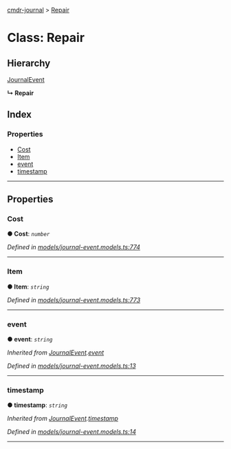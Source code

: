 [cmdr-journal](../README.md) > [Repair](../classes/repair.md)



# Class: Repair

## Hierarchy


 [JournalEvent](journalevent.md)

**↳ Repair**







## Index

### Properties

* [Cost](repair.md#cost)
* [Item](repair.md#item)
* [event](repair.md#event)
* [timestamp](repair.md#timestamp)



---
## Properties
<a id="cost"></a>

###  Cost

**●  Cost**:  *`number`* 

*Defined in [models/journal-event.models.ts:774](https://github.com/chrisbruford/cmdr-journal/blob/1e4d048/src/models/journal-event.models.ts#L774)*





___

<a id="item"></a>

###  Item

**●  Item**:  *`string`* 

*Defined in [models/journal-event.models.ts:773](https://github.com/chrisbruford/cmdr-journal/blob/1e4d048/src/models/journal-event.models.ts#L773)*





___

<a id="event"></a>

###  event

**●  event**:  *`string`* 

*Inherited from [JournalEvent](journalevent.md).[event](journalevent.md#event)*

*Defined in [models/journal-event.models.ts:13](https://github.com/chrisbruford/cmdr-journal/blob/1e4d048/src/models/journal-event.models.ts#L13)*





___

<a id="timestamp"></a>

###  timestamp

**●  timestamp**:  *`string`* 

*Inherited from [JournalEvent](journalevent.md).[timestamp](journalevent.md#timestamp)*

*Defined in [models/journal-event.models.ts:14](https://github.com/chrisbruford/cmdr-journal/blob/1e4d048/src/models/journal-event.models.ts#L14)*





___


